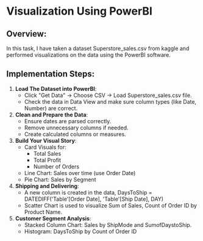 # Visualization Using PowerBI
## Overview:
In this task, I have taken a dataset Superstore_sales.csv from kaggle and performed visualizations on the data using the PowerBI software.

## Implementation Steps:
1. **Load The Dataset into PowerBI**:
   - Click "Get Data" → Choose CSV → Load Superstore_sales.csv file.
   - Check the data in Data View and make sure column types (like Date, Number) are correct.
2. **Clean and Prepare the Data**:
   - Ensure dates are parsed correctly.
   - Remove unnecessary columns if needed.
   - Create calculated columns or measures.
3. **Build Your Visual Story**:
   - Card Visuals for:
     - Total Sales
     - Total Profit
     - Number of Orders
   - Line Chart: Sales over time (use Order Date)
   - Pie Chart: Sales by Segment
4. **Shipping and Delivering**:
   - A new column is created in the data, DaysToShip = DATEDIFF('Table'[Order Date], 'Table'[Ship Date], DAY)
   - Scatter Chart is used to visualize Sum of Sales, Count of Order ID by Product Name.
5. **Customer Segment Analysis**:
   - Stacked Column Chart: Sales by ShipMode and SumofDaystoShip.
   - Histogram: DaysToShip by Count of Order ID




